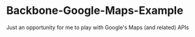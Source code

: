 # Backbone-Google-Maps-Example
Just an opportunity for me to play with Google's Maps (and related) APIs
